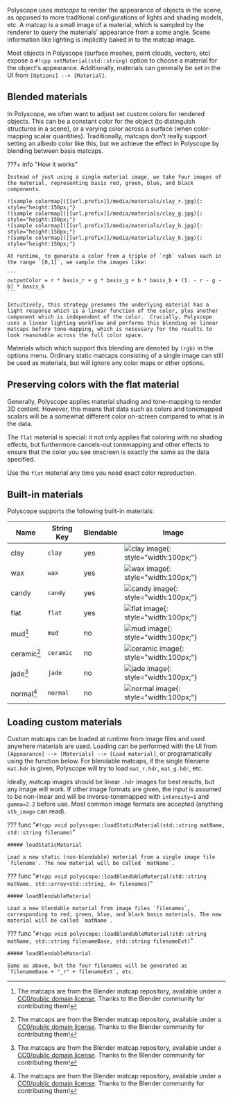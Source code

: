 Polyscope uses *matcaps* to render the appearance of objects in the scene, as opposed to more traditional configurations of lights and shading models, etc. A matcap is a small image of a material, which is sampled by the renderer to query the materials' appearance from a some angle. Scene information like lighting is implicitly baked in to the matcap image.

Most objects in Polyscope (surface meshes, point clouds, vectors, etc) expose a `#!cpp setMaterial(std::string)` option to choose a material for the object's appearance. Additionally, materials can generally be set in the UI from `[Options] --> [Material]`.

## Blended materials

In Polyscope, we often want to adjust set custom colors for rendered objects. This can be a constant color for the object (to distinguish structures in a scene), or a varying color across a surface (when color-mapping scalar quantities).  Traditionally, matcaps don't really support setting an albedo color like this, but we achieve the effect in Polyscope by blending between basis matcaps.

???+ info "How it works"

    Instead of just using a single material image, we take four images of the material, representing basis red, green, blue, and black components.

    ![sample colormap]([[url.prefix]]/media/materials/clay_r.jpg){: style="height:150px;"}
    ![sample colormap]([[url.prefix]]/media/materials/clay_g.jpg){: style="height:150px;"}
    ![sample colormap]([[url.prefix]]/media/materials/clay_b.jpg){: style="height:150px;"}
    ![sample colormap]([[url.prefix]]/media/materials/clay_k.jpg){: style="height:150px;"}

    At runtime, to generate a color from a triple of `rgb` values each in the range `[0,1]`, we sample the images like:

    ```
    outputColor = r * basis_r + g * basis_g + b * basis_b + (1. - r - g - b) * basis_k
    ```

    Intuitively, this strategy presumes the underlying material has a light response which is a linear function of the color, plus another component which is independent of the color.  Crucially, Polyscope uses a linear lighting workflow and performs this blending on linear matcaps before tone-mapping, which is necessary for the results to look reasonable across the full color space.

Materials which which support this blending are denoted by `(rgb)` in the options menu.  Ordinary static matcaps consisting of a single image can still be used as materials, but will ignore any color maps or other options.

## Preserving colors with the flat material

Generally, Polyscope applies material shading and tone-mapping to render 3D content. However, this means that data such as colors and tonemapped scalars will be a somewhat different color on-screen compared to what is in the data.

The `flat` material is special: it not only applies flat coloring with no shading effects, but furthermore cancels-out tonemapping and other effects to ensure that the color you see onscreen is exactly the same as the data specified.

Use the `flat` material any time you need exact color reproduction.

## Built-in materials

Polyscope supports the following built-in materials:

| **Name** | **String Key** |  **Blendable** | Image |
--- | --- | --- | ---
clay | `clay` | yes | ![clay image]([[url.prefix]]/media/materials/clay_r.jpg){: style="width:100px;"}
wax | `wax` | yes | ![wax image]([[url.prefix]]/media/materials/wax_r.jpg){: style="width:100px;"}
candy | `candy` | yes | ![candy image]([[url.prefix]]/media/materials/candy_r.jpg){: style="width:100px;"}
flat | `flat` | yes | ![flat image]([[url.prefix]]/media/materials/flat_r.jpg){: style="width:100px;"}
mud[^1] | `mud` | no | ![mud image]([[url.prefix]]/media/materials/mud.jpg){: style="width:100px;"}
ceramic[^1] | `ceramic` | no | ![ceramic image]([[url.prefix]]/media/materials/ceramic.jpg){: style="width:100px;"}
jade[^1] | `jade` | no | ![jade image]([[url.prefix]]/media/materials/jade.jpg){: style="width:100px;"}
normal[^1] | `normal` | no | ![normal image]([[url.prefix]]/media/materials/normal.jpg){: style="width:100px;"}


[^1]: The matcaps are from the Blender matcap repository, available under a [CC0/public domain license](https://github.com/blender/blender/blob/master/release/datafiles/studiolights/matcap/license.txt). Thanks to the Blender community for contributing them!

## Loading custom materials

Custom matcaps can be loaded at runtime from image files and used anywhere materials are used. Loading can be performed with the UI from `[Appearance] --> [Materials] --> [Load material]`, or programatically using the function below. For blendable matcaps, if the single filename `mat.hdr` is given, Polyscope will try to load `mat_r.hdr`, `mat_g.hdr`, etc.

Ideally, matcap images should be linear `.hdr` images for best results, but any image will work. If other image formats are given, the input is assumed to be non-linear and will be inverse-tonemapped with `intensity=1` and `gamma=2.2` before use.  Most common image formats are accepted (anything `stb_image` can read).

??? func "`#!cpp void polyscope::loadStaticMaterial(std::string matName, std::string filename)`"

    ##### loadStaticMaterial

    Load a new static (non-blendable) material from a single image file `filename`. The new material will be called `matName`.


??? func "`#!cpp void polyscope::loadBlendableMaterial(std::string matName, std::array<std::string, 4> filenames)`"

    ##### loadBlendableMaterial 

    Load a new blendable material from image files `filenames`, corresponding to red, green, blue, and black basis materials. The new material will be called `matName`.


??? func "`#!cpp void polyscope::loadBlendableMaterial(std::string matName, std::string filenameBase, std::string filenameExt)`"

    ##### loadBlendableMaterial 

    Same as above, but the four filenames will be generated as `filenameBase + "_r" + filenameExt`, etc.


